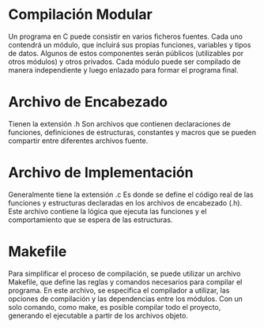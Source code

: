 # Compilación Modular
Un programa en C puede consistir en varios ficheros fuentes. Cada uno contendrá un módulo, que incluirá sus propias funciones, variables y tipos de datos.
Algunos de estos componentes serán públicos (utilizables por otros módulos) y otros privados.
Cada módulo puede ser compilado de manera independiente y luego enlazado para formar el programa final.

# Archivo de Encabezado
 Tienen la extensión .h
 Son archivos que contienen declaraciones de funciones, definiciones de estructuras, constantes y macros que se pueden compartir entre diferentes archivos fuente.

 # Archivo de Implementación
 Generalmente tiene la extensión .c
 Es donde se define el código real de las funciones y estructuras declaradas en los archivos de encabezado (.h).
 Este archivo contiene la lógica que ejecuta las funciones y el comportamiento que se espera de las estructuras. 
 
# Makefile
Para simplificar el proceso de compilación, se puede utilizar un archivo Makefile, que define las reglas y comandos necesarios para compilar el programa. En este archivo, se especifica el compilador a utilizar, las opciones de compilación y las dependencias entre los módulos. Con un solo comando, como make, es posible compilar todo el proyecto, generando el ejecutable a partir de los archivos objeto.
